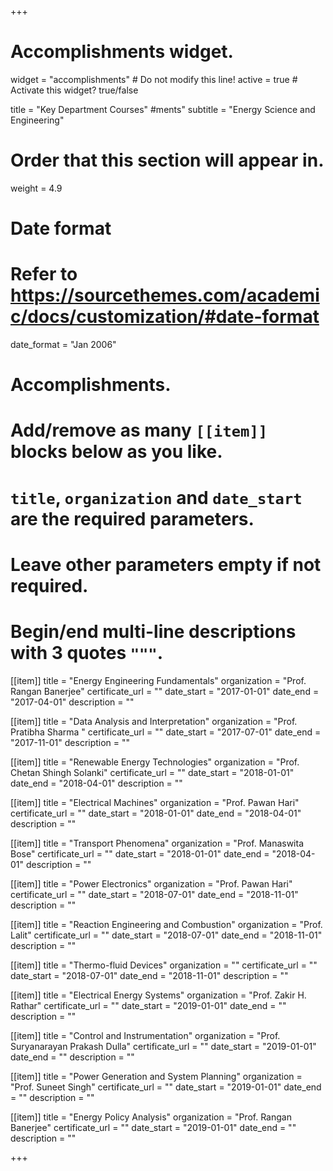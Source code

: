+++
# Accomplishments widget.
widget = "accomplishments"  # Do not modify this line!
active = true  # Activate this widget? true/false

title = "Key Department Courses"
#&shy;ments"
subtitle = "Energy Science and Engineering"

# Order that this section will appear in.
weight = 4.9

# Date format
#   Refer to https://sourcethemes.com/academic/docs/customization/#date-format
date_format = "Jan 2006"

# Accomplishments.
#   Add/remove as many `[[item]]` blocks below as you like.
#   `title`, `organization` and `date_start` are the required parameters.
#   Leave other parameters empty if not required.
#   Begin/end multi-line descriptions with 3 quotes `"""`.

[[item]]
  title = "Energy Engineering Fundamentals"
  organization = "Prof. Rangan Banerjee"
  certificate_url = ""
  date_start = "2017-01-01"
  date_end = "2017-04-01"
  description = ""

[[item]]
  title = "Data Analysis and Interpretation"
  organization = "Prof. Pratibha Sharma "
  certificate_url = ""
  date_start = "2017-07-01"
  date_end = "2017-11-01"
  description = ""
  
[[item]]
  title = "Renewable Energy Technologies"
  organization = "Prof. Chetan Shingh Solanki"
  certificate_url = ""
  date_start = "2018-01-01"
  date_end = "2018-04-01"
  description = ""
  
[[item]]
  title = "Electrical Machines"
  organization = "Prof. Pawan Hari"
  certificate_url = ""
  date_start = "2018-01-01"
  date_end = "2018-04-01"
  description = ""

[[item]]
  title = "Transport Phenomena"
  organization = "Prof. Manaswita Bose"
  certificate_url = ""
  date_start = "2018-01-01"
  date_end = "2018-04-01"
  description = ""

[[item]]
  title = "Power Electronics"
  organization = "Prof. Pawan Hari"
  certificate_url = ""
  date_start = "2018-07-01"
  date_end = "2018-11-01"
  description = ""

[[item]]
  title = "Reaction Engineering and Combustion"
  organization = "Prof. Lalit"
  certificate_url = ""
  date_start = "2018-07-01"
  date_end = "2018-11-01"
  description = ""

[[item]]
  title = "Thermo-fluid Devices"
  organization = ""
   certificate_url = ""
  date_start = "2018-07-01"
  date_end = "2018-11-01"
  description = ""

[[item]]
  title = "Electrical Energy Systems"
  organization = "Prof. Zakir H. Rathar"
  certificate_url = ""
  date_start = "2019-01-01"
  date_end = ""
  description = ""

[[item]]
  title = "Control and Instrumentation"
  organization = "Prof. Suryanarayan Prakash Dulla"
  certificate_url = ""
  date_start = "2019-01-01"
  date_end = ""
  description = ""

[[item]]
  title = "Power Generation and System Planning"
  organization = "Prof. Suneet Singh"
  certificate_url = ""
  date_start = "2019-01-01"
  date_end = ""
  description = ""
  
[[item]]
  title = "Energy Policy Analysis"
  organization = "Prof. Rangan Banerjee"
  certificate_url = ""
  date_start = "2019-01-01"
  date_end = ""
  description = ""

+++
